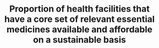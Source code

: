 ---
data_non_statistical: true
goal_meta_link: http://unstats.un.org/sdgs/files/metadata-compilation/Metadata-Goal-3.pdf
graph: null
graph_title: Proportion of health facilities that have a core set of relevant essential
  medicines available and affordable on a sustainable basis
graph_type: null
has_metadata: false
indicator: 3.b.3
indicator_name: Proportion of health facilities that have a core set of relevant essential
  medicines available and affordable on a sustainable basis
indicator_sort_order: 03-0b-03
indicator_variable: null
layout: indicator
permalink: /3-b-3/
published: true
reporting_status: notstarted
sdg_goal: 3
source_active_1: true
source_notes_1: null
source_title_1: null
target: Support the research and development of vaccines and medicines for the communicable
  and non-communicable diseases that primarily affect developing countries, provide
  access to affordable essential medicines and vaccines, in accordance with the Doha
  Declaration on the TRIPS Agreement and Public Health, which affirms the right of
  developing countries to use to the full the provisions in the Agreement on TradeRelated
  Aspects of Intellectual Property Rights regarding flexibilities to protect public
  health, and, in particular, provide access to medicines for all.
target_id: 3.b
title: Proportion of health facilities that have a core set of relevant essential
  medicines available and affordable on a sustainable basis
un_designated_tier: '3'
variable_description: null
variable_notes: null
---